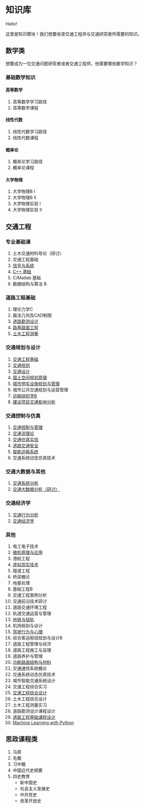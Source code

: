 # 知识库

Hello!

这里是知识模块！我们想要收录交通工程师与交通研究者所需要的知识。

## 数学类

想要成为一位交通问题研究者或者交通工程师，他需要哪些数学知识？

### 基础数学知识  

#### 高等数学  

1. 高等数学学习路径
2. 高等数学课程

#### 线性代数  

1. 线性代数学习路径
2. 线性代数课程

#### 概率论  

1. 概率论学习路径
2. 概率论课程

#### 大学物理

1. 大学物理B I
2. 大学物理B II
3. 大学物理实验 I
4. 大学物理实验 II

<!-- ### 特殊数学知识

1. 统计学
   - 数值分析
   - 矩阵分析
   - 数理统计模型
2. 控制理论
   - 控制论
   - 线性系统控制
   - 自动控制原理
   - 信号与系统
3. 简单的信息论
4. 经济学基础
   - 行为经济学
   - 博弈论
   - 微观经济学
5. 机器学习
   - Python与机器学习
   - 机器学习实战
6. 深度学习
   - 神经网络
   - 深度学习
   - 强化学习 -->

## 交通工程

### 专业基础课

1. 土木交通材料导论（研讨）
2. 交通工程基础
3. [信号与系统](./KnowledgeContent/Basic/信号与系统.md)
4. [C++ 基础](./KnowledgeContent/Traffic/程序设计与算法语言（C++）.md)
5. C/Matlab 基础
6. 数据结构与算法 B

### 道路工程基础

1. 理论力学C
2. 画法几何及CAD制图
3. [道路勘测设计](./KnowledgeContent/Traffic/道路勘测设计.md)
4. [路基路面工程](./KnowledgeContent/Traffic/路基路面工程.md)
5. [土木工程测量](./KnowledgeContent/Traffic/土木工程测量.md)

### 交通规划与设计

1. [交通工程基础](./KnowledgeContent/Traffic/交通工程基础.md)
2. [交通规划](./KnowledgeContent/Traffic/交通规划.md)
3. [交通设计](./KnowledgeContent/Traffic/交通设计.md)
4. [国土空间规划原理](./KnowledgeContent/Traffic/国土空间规划.md)
5. [城市停车设施规划与管理](./KnowledgeContent/Traffic/城市停车设施规划与管理.md)
6. 城市公共交通规划与运营管理
7. [运输组织学B](./KnowledgeContent/Traffic/运输组织学B.md)
8. [建设项目交通影响分析](./KnowledgeContent/Traffic/建设项目交通影响分析.md)

### 交通控制与仿真

1. [交通控制与管理](./KnowledgeContent/Traffic/交通控制与管理.md)
2. [交通流理论](./KnowledgeContent/Traffic/交通流理论.md)
3. [交通仿真实验](./KnowledgeContent/Traffic/交通仿真实验.md)
4. [道路交通安全](./KnowledgeContent/Traffic/道路交通安全.md)
5. [智能运输系统](./KnowledgeContent/Traffic/智能运输系统.md)
6. 交通系统动态仿真技术

### 交通大数据与其他

1. [交通系统分析](./KnowledgeContent/Traffic/交通系统分析.md)
2. [交通大数据分析（研讨）](./KnowledgeContent/Traffic/交通大数据.md)
<!-- 3. 交通时空分析 -->
<!-- 4. ArcGis -->

### 交通经济学

1. [交通行为分析](./KnowledgeContent/Traffic/交通行为分析.md)
2. [交通经济学](./KnowledgeContent/Traffic/交通经济学.md)
<!-- 3. 微观经济学 -->

### 其他

1. 电工电子技术
2. [微机原理与应用](./KnowledgeContent/Other/微机原理与应用.md)
3. 港航工程
4. [虚拟现实技术](./KnowledgeContent/Other/虚拟现实技术.md)
5. 隧道工程
6. 桥梁概论
7. 地基处理
8. 基础工程B
9. 交通工程案例分析
10. 交通前沿技术研讨
11. 道路交通环境工程
12. 轨道交通运营与管理
13. [地铁与轻轨](./KnowledgeContent/Other/地铁与轻轨.md)
14. 机场规划与设计
15. [驾驶行为与心理](./KnowledgeContent/Other/驾驶行为与心理.md)
16. 综合客运枢纽规划与设计B
17. 道路工程管理与经济
18. 道路工程施工与监理
19. 道路养护与管理
20. [功能路面结构与材料](./KnowledgeContent/Traffic/功能路面结构与材料.md)
21. 交通通信系统概论
22. 交通系统动态仿真技术
23. 城市智能交通系统设计
24. 交通工程综合实习
25. [交通工程综合设计](./KnowledgeContent/Other/交通工程综合设计.md)
26. 土木工程综合设计
27. 土木工程测量实习
28. 道路勘测设计课程设计
29. [道路工程基础课程设计](./KnowledgeContent/Other/道路工程综合设计.md)
30. [Machine Learning with Python](./KnowledgeContent/Traffic/MachineLearningWIthPython.md)

<!-- ## 计算机类

从如何选购一台电脑开始的计算机小白入门之旅~
施工未完成，请参考[CS自学指南](https://csdiy.wiki/)

1. 简单的硬件知识
   - 计算机选购知识
   - 硬件入门
2. 环境配置与工具
   - 计算机教学中缺失的一课
   - 环境配置
   - 镜像工具
3. Python编程入门
4. 数据结构与算法
5. 数据分析
6. 刷题与竞赛网站
   - LeetCode
   - Kaggle
7. Latex -->

## 思政课程类

1. 马原
2. 毛概
3. 习中概
4. 中国近代史纲要
5. 四史教育
   - 新中国史
   - 社会主义发展史
   - 中共党史
   - 改革开放史
